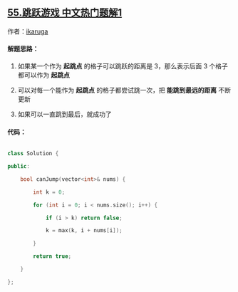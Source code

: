 ## [55.跳跃游戏 中文热门题解1](https://leetcode.cn/problems/jump-game/solutions/100000/55-by-ikaruga)

作者：[ikaruga](https://leetcode.cn/u/ikaruga)

#### 解题思路：

1. 如果某一个作为 **起跳点** 的格子可以跳跃的距离是 3，那么表示后面 3 个格子都可以作为 **起跳点**
2. 可以对每一个能作为 **起跳点** 的格子都尝试跳一次，把 **能跳到最远的距离** 不断更新
3. 如果可以一直跳到最后，就成功了

#### 代码：
```C++ []
class Solution {
public:
    bool canJump(vector<int>& nums) {
        int k = 0;
        for (int i = 0; i < nums.size(); i++) {
            if (i > k) return false;
            k = max(k, i + nums[i]);
        }
        return true;
    }
};
```

